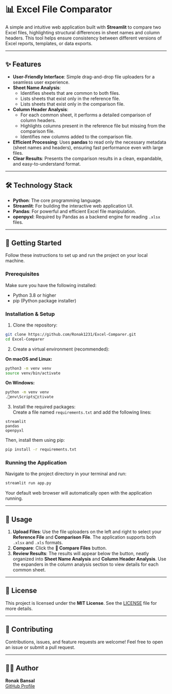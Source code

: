 # 📊 Excel File Comparator

A simple and intuitive web application built with **Streamlit** to compare two Excel files, highlighting structural differences in sheet names and column headers. This tool helps ensure consistency between different versions of Excel reports, templates, or data exports.

---

## ✨ Features

- **User-Friendly Interface**: Simple drag-and-drop file uploaders for a seamless user experience.  
- **Sheet Name Analysis**:  
  - Identifies sheets that are common to both files.  
  - Lists sheets that exist only in the reference file.  
  - Lists sheets that exist only in the comparison file.  
- **Column Header Analysis**:  
  - For each common sheet, it performs a detailed comparison of column headers.  
  - Highlights columns present in the reference file but missing from the comparison file.  
  - Identifies new columns added to the comparison file.  
- **Efficient Processing**: Uses **pandas** to read only the necessary metadata (sheet names and headers), ensuring fast performance even with large files.  
- **Clear Results**: Presents the comparison results in a clean, expandable, and easy-to-understand format.  

---

## 🛠️ Technology Stack

- **Python**: The core programming language.  
- **Streamlit**: For building the interactive web application UI.  
- **Pandas**: For powerful and efficient Excel file manipulation.  
- **openpyxl**: Required by Pandas as a backend engine for reading `.xlsx` files.  

---

## 🚀 Getting Started

Follow these instructions to set up and run the project on your local machine.

### Prerequisites

Make sure you have the following installed:

- Python 3.8 or higher  
- pip (Python package installer)  

### Installation & Setup

1. Clone the repository:

```bash
git clone https://github.com/Ronak1231/Excel-Comparer.git
cd Excel-Comparer
```

2. Create a virtual environment (recommended):

**On macOS and Linux:**

```bash
python3 -m venv venv
source venv/bin/activate
```

**On Windows:**

```bash
python -m venv venv
.env\Scriptsctivate
```

3. Install the required packages:  
   Create a file named `requirements.txt` and add the following lines:

```
streamlit
pandas
openpyxl
```

   Then, install them using pip:

```bash
pip install -r requirements.txt
```

### Running the Application

Navigate to the project directory in your terminal and run:

```bash
streamlit run app.py
```

Your default web browser will automatically open with the application running.

---

## 📘 Usage

1. **Upload Files**: Use the file uploaders on the left and right to select your **Reference File** and **Comparison File**. The application supports both `.xlsx` and `.xls` formats.  
2. **Compare**: Click the **🚀 Compare Files** button.  
3. **Review Results**: The results will appear below the button, neatly organized into **Sheet Name Analysis** and **Column Header Analysis**. Use the expanders in the column analysis section to view details for each common sheet.  

---

## 📄 License

This project is licensed under the **MIT License**. See the [LICENSE](LICENSE) file for more details.

---

## 🙌 Contributing

Contributions, issues, and feature requests are welcome! Feel free to open an issue or submit a pull request.

---

## 👨‍💻 Author

**Ronak Bansal**  
[GitHub Profile](https://github.com/Ronak1231)

